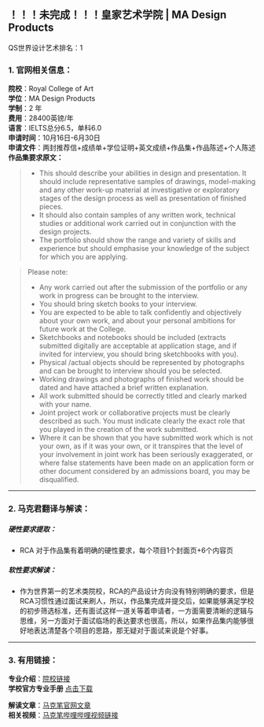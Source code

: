 ## ！！！未完成！！！皇家艺术学院 | MA Design Products

QS世界设计艺术排名：1  

### 1. 官网相关信息：

**院校**：Royal College of Art  
**学位**：MA Design Products  
**学制**：2 年  
**费用**：28400英镑/年  
**语言**：IELTS总分6.5，单科6.0  
**申请时间**：10月16日-6月30日  
**申请文件**：两封推荐信+成绩单+学位证明+英文成绩+作品集+作品陈述+个人陈述  
**作品集要求原文：**   

> - This should describe your abilities in design and presentation. It should include representative samples of drawings, model-making and any other work-up material at investigative or exploratory stages of the design process as well as presentation of finished pieces.  
> - It should also contain samples of any written work, technical studies or additional work carried out in conjunction with the design projects.  
> - The portfolio should show the range and variety of skills and experience but should emphasise your knowledge of the subject for which you are applying.   

> Please note:
> - Any work carried out after the submission of the portfolio or any work in progress can be brought to the interview.  
> - You should bring sketch books to your interview.  
> - You are expected to be able to talk confidently and objectively about your own work, and about your personal ambitions for future work at the College.  
> - Sketchbooks and notebooks should be included (extracts submitted digitally are acceptable at application stage, and if invited for interview, you should bring sketchbooks with you).  
> - Physical /actual objects should be represented by photographs and can be brought to interview should you be selected.  
> - Working drawings and photographs of finished work should be dated and have attached a brief written explanation.  
> - All work submitted should be correctly titled and clearly marked with your name.  
> - Joint project work or collaborative projects must be clearly described as such. You must indicate clearly the exact role that you played in the creation of the work submitted.  
> - Where it can be shown that you have submitted work which is not your own, as if it was your own, or it transpires that the level of your involvement in joint work has been seriously exaggerated, or where false statements have been made on an application form or other document considered by an admissions board, you may be disqualified.


---


### 2. 马克君翻译与解读：

##### 硬性要求提取：
- RCA 对于作品集有着明确的硬性要求，每个项目1个封面页+6个内容页

##### 软性要求解读：
- 作为世界第一的艺术类院校，RCA的产品设计方向没有特别明确的要求，但是RCA习惯性通过面试来刷人，所以，作品集完成并提交后，如果能够满足学校的初步筛选标准，还有面试这样一道关等着申请者，一方面需要清晰的逻辑与思维，另一方面对于面试临场的表达要求也很高，所以，如果作品集内能够很好地表达清楚各个项目的思路，那无疑对于面试来说是个好事。


---


### 3. 有用链接：

**专业介绍**：[院校链接](https://www.rca.ac.uk/schools/school-of-design/design-products/)  
**学校官方专业手册** [点击下载](https://www.rca.ac.uk/documents/906/Design_Products_Specification_2018-19.pdf)

**解读文章**：[马克笔官网文章](http://www.makebi.net/28018.html)  
**相关视频**：[马克笔哔哩哔哩视频链接](https://www.bilibili.com/video/av22598242)
